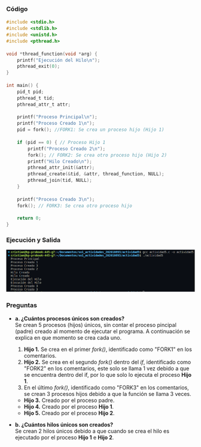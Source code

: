 ### Código
```c
#include <stdio.h>
#include <stdlib.h>
#include <unistd.h>
#include <pthread.h>

void *thread_function(void *arg) {
    printf("Ejecución del Hilo\n");
    pthread_exit(0);
}

int main() {
    pid_t pid;
    pthread_t tid;
    pthread_attr_t attr;

    printf("Proceso Principal\n");
    printf("Proceso Creado 1\n");
    pid = fork(); //FORK1: Se crea un proceso hijo (Hijo 1)

    if (pid == 0) { // Proceso Hijo 1
        printf("Proceso Creado 2\n");
        fork(); // FORK2: Se crea otro proceso hijo (Hijo 2)
        printf("Hilo Creado\n");
        pthread_attr_init(&attr);
        pthread_create(&tid, &attr, thread_function, NULL);
        pthread_join(tid, NULL);
    }

    printf("Proceso Creado 3\n");
    fork(); // FORK3: Se crea otro proceso hijo
    
    return 0;
}
```

### Ejecución y Salida
![Salida el Programa](./salida.png)

### Preguntas
- **a. ¿Cuántos procesos únicos son creados?** <br>
Se crean 5 procesos (hijos) únicos, sin contar el proceso pincipal (padre) creado al momento de ejecutar el programa. A continuación se explica en que momento se crea cada uno.
    1. **Hijo 1.** Se crea en el primer *fork()*, identificado como "FORK1" en los comentarios.
    2. **Hijo 2.** Se crea en el segundo *fork()* dentro del *if*, identificado como "FORK2" en los comentarios, este solo se llama 1 vez debido a que se encuentra dentro del if, por lo que solo lo ejecuta el proceso **Hijo 1**.
    3. En el último *fork()*, identificado como "FORK3" en los comentarios, se crean 3 procesos hijos debido a que la función se llama 3 veces. 
    - **Hijo 3.** Creado por el proceso padre.
    - **Hijo 4.** Creado por el proceso **Hijo 1**.
    - **Hijo 5.** Creado por el proceso **Hijo 2**.

- **b. ¿Cuántos hilos únicos son creados?** <br>
Se crean 2 hilos únicos debido a que cuando se crea el hilo es ejecutado por el proceso **Hijo 1** e **Hijo 2**.